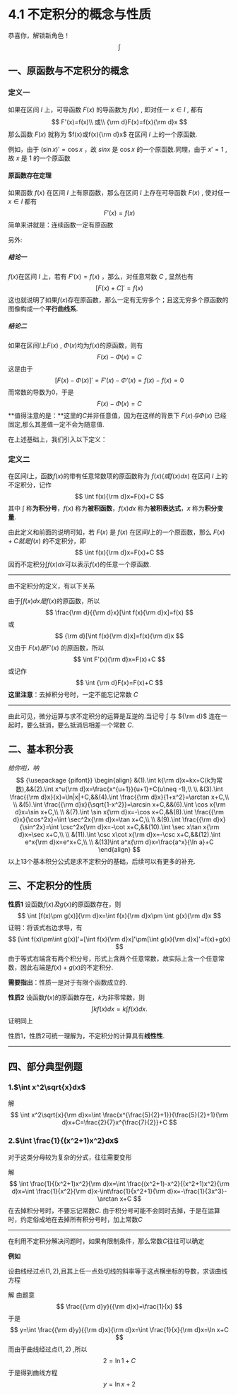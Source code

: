 # 4.1  不定积分的概念与性质

恭喜你，解锁新角色！
$$
\int
$$

## 一、原函数与不定积分的概念

### 定义一

如果在区间 $I$ 上，可导函数 $F(x)$ 的导函数为 $f(x)$ , 即对任一 $x\in I$ , 都有
$$
F'(x)=f(x)\\
或\\
{\rm d}F(x)=f(x){\rm d}x
$$
那么函数 $F(x)$ 就称为 $f(x)或f(x){\rm d}x$ 在区间 $I$ 上的一个原函数.

例如，由于 $(\sin x)'=\cos x$ ，故 $sinx$ 是 $\cos x$ 的一个原函数.同理，由于 $x'=1$ , 故 $x$ 是 $1$ 的一个原函数

#### **原函数存在定理** 

如果函数 $f(x)$ 在区间 $I$ 上有原函数，那么在区间 $I$ 上存在可导函数 $F(x)$ , 使对任一 $x\in I$ 都有
$$
F'(x)=f(x)
$$
简单来讲就是：连续函数一定有原函数

另外:

##### 结论一

$f(x)$在区间 $I$ 上，若有 $F'(x)=f(x)$ ，那么，对任意常数 $C$ , 显然也有
$$
\left[F(x)+C\right]'=f(x)
$$
这也就说明了如果$f(x)$存在原函数，那么一定有无穷多个；且这无穷多个原函数的图像构成一个**平行曲线系**.

##### 结论二

如果在区间$I$上$F(x)$ , $\Phi(x)$均为$f(x)$的原函数，则有
$$
F(x)-\Phi (x)=C
$$
这是由于
$$
[F(x)-\Phi(x)]'=F'(x)-\Phi'(x)=f(x)-f(x)=0
$$
而常数的导数为0，于是
$$
F(x)-\Phi(x)=C
$$
**值得注意的是：**这里的$C$并非任意值，因为在这样的背景下 $F(x)与\Phi(x)$ 已经固定,那么其差值一定不会为随意值.

在上述基础上，我们引入以下定义：

### 定义二

在区间$I$上，函数$f(x)$的带有任意常数项的原函数称为 $f(x)(或f(x)dx)$ 在区间 $I$ 上的不定积分，记作
$$
\int f(x){\rm d}x=F(x)+C
$$
其中 $\int$ 称**为积分号**，$f(x)$ 称为**被积函数**，$f(x)dx$ 称为**被积表达式**，$x$ 称为**积分变量**.

由此定义和前面的说明可知，若 $F(x)$ 是 $f(x)$ 在区间$I$上的一个原函数，那么 $F(x)+C就是f(x)$ 的不定积分，即
$$
\int f(x){\rm d}x=F(x)+C
$$
因而不定积分$\int f(x)dx$可以表示$f(x)$的任意一个原函数.

---

由不定积分的定义，有以下关系

由于$\int f(x)dx是f(x)$的原函数，所以
$$
\frac{\rm d}{{\rm d}x}[\int f(x){\rm d}x]=f(x)
$$
或
$$
{\rm d}[\int f(x){\rm d}x]=f(x){\rm d}x
$$
又由于 $F(x)是F'(x)$ 的原函数，所以
$$
\int F'(x){\rm d}x=F(x)+C
$$
或记作
$$
\int {\rm d}F(x)=F(x)+C
$$
**这里注意**：去掉积分号时，一定不能忘记常数 $C$

----

由此可见，微分运算与求不定积分的运算是互逆的.当记号 $\int$ 与 ${\rm d}$ 连在一起时，要么抵消，要么抵消后相差一个常数 $C$.

## 二、基本积分表

*给你啦，呐*
$$ {\usepackage {pifont}}
\begin{align}
&(1).\int k{\rm d}x=kx+C(k为常数),&&(2).\int x^u{\rm d}x=\frac{x^{u+1}}{u+1}+C(u\neq -1),\\
\\
&(3).\int \frac{{\rm d}x}{x}=\ln|x|+C,&&(4).\int \frac{{\rm d}x}{1+x^2}=\arctan x+C,\\
\\
&(5).\int \frac{{\rm d}x}{\sqrt{1-x^2}}=\arcsin x+C,&&(6).\int \cos x{\rm d}x=\sin x+C,\\
\\
&(7).\int \sin x{\rm d}x=-\cos x+C,&&(8).\int \frac{{\rm d}x}{\cos^2x}=\int \sec^2x{\rm d}x=\tan x+C,\\
\\
&(9).\int \frac{{\rm d}x}{\sin^2x}=\int \csc^2x{\rm d}x=-\cot x+C,&&(10).\int \sec x\tan x{\rm d}x=\sec x+C,\\
\\
&(11).\int \csc x\cot x{\rm d}x=-\csc x+C,&&(12).\int e^x{\rm d}x=e^x+C,\\
\\
&(13)\int a^x{\rm d}x=\frac{a^x}{\ln a}+C
\end{align}
$$
以上13个基本积分公式是求不定积分的基础，后续可以有更多的补充.

## 三、不定积分的性质

**性质1**     设函数$f(x)及g(x)$的原函数存在，则
$$
\int [f(x)\pm g(x)]{\rm d}x=\int f(x){\rm d}x\pm \int g(x){\rm d}x
$$
证明：将该式右边求导，有
$$
[\int f(x)\pm\int g(x)]'=[\int f(x){\rm d}x]'\pm[\int g(x){\rm d}x]'=f(x)+g(x)
$$
由于等式右端含有两个积分号，形式上含两个任意常数，故实际上含一个任意常数，因此右端是$f(x)+g(x)$的不定积分.

**需要指出**：性质一是对于有限个函数成立的.

**性质2**      设函数$f(x)$的原函数存在，$k$为非零常数，则
$$
\int kf(x)dx=k\int f(x)dx.
$$
证明同上



性质1，性质2可统一理解为，不定积分的计算具有**线性性**.

----

## 四、部分典型例题

### 1.$\int x^2\sqrt{x}dx$

解
$$
\int x^2\sqrt{x}{\rm d}x=\int \frac{x^{\frac{5}{2}+1}}{\frac{5}{2}+1}{\rm d}x+C=\frac{2}{7}x^{\frac{7}{2}}+C
$$


### 2.$\int \frac{1}{(x^2+1)x^2}dx$

对于这类分母较为复杂的分式，往往需要变形

解
$$
\int \frac{1}{(x^2+1)x^2}{\rm d}x=\int \frac{(x^2+1)-x^2}{(x^2+1)x^2}{\rm d}x=\int \frac{1}{x^2}{\rm d}x-\int\frac{1}{x^2+1}{\rm d}x=-\frac{1}{3x^3}-\arctan x+C
$$
在去掉积分号时，不要忘记常数$C$.  由于积分号可能不会同时去掉，于是在运算时，约定俗成地在去掉所有积分号时，加上常数$C$

---

在利用不定积分解决问题时，如果有限制条件，那么常数$C$往往可以确定

**例如** 

设曲线经过点$(1,2)$,且其上任一点处切线的斜率等于这点横坐标的导数，求该曲线方程

解  由题意
$$
\frac{{\rm d}y}{{\rm d}x}=\frac{1}{x}
$$
于是
$$
y=\int \frac{{\rm d}y}{{\rm d}x}{\rm d}x=\int \frac{1}{x}{\rm d}x=\ln x+C
$$
而由于曲线经过点$(1,2)$ ,所以
$$
2=\ln1+C
$$
于是得到曲线方程
$$
y=\ln x+2
$$